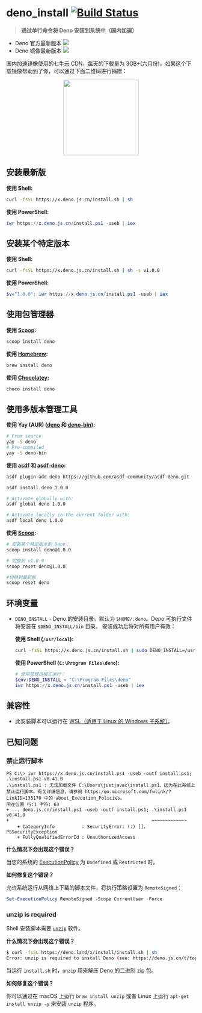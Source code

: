 # deno_install [![Build Status](https://github.com/denocn/deno_install/workflows/ci/badge.svg?branch=master)](https://github.com/denocn/deno_install/actions)

> **通过单行命令将 Deno 安装到系统中（国内加速）**

- Deno 官方最新版本 [![](https://img.shields.io/github/release/denoland/deno)](https://github.com/denoland/deno/releases)
- Deno 镜像最新版本 ![](https://img.shields.io/badge/release-v1.4.1-blue.svg)

国内加速镜像使用的七牛云 CDN，每天的下载量为 3GB+(六月份)。如果这个下载镜像帮助到了你，可以通过下面二维码进行捐赠：

<p align="center"><img src="https://cdn.devtips.cn/buy-me-a-coffee-wechat.png" width="200" height="200" alt="" /></p>

## 安装最新版

**使用 Shell:**

```sh
curl -fsSL https://x.deno.js.cn/install.sh | sh
```

**使用 PowerShell:**

```powershell
iwr https://x.deno.js.cn/install.ps1 -useb | iex
```

## 安装某个特定版本

**使用 Shell:**

```sh
curl -fsSL https://x.deno.js.cn/install.sh | sh -s v1.0.0
```

**使用 PowerShell:**

```powershell
$v="1.0.0"; iwr https://x.deno.js.cn/install.ps1 -useb | iex
```

## 使用包管理器

**使用 [Scoop](https://github.com/ScoopInstaller/Main/blob/master/bucket/deno.json):**

```powershell
scoop install deno
```

**使用 [Homebrew](https://formulae.brew.sh/formula/deno):**

```sh
brew install deno
```

**使用 [Chocolatey](https://chocolatey.org/packages/deno):**

```powershell
choco install deno
```

## 使用多版本管理工具

**使用 Yay (AUR) ([deno](https://aur.archlinux.org/packages/deno) 和 [deno-bin](https://aur.archlinux.org/packages/deno-bin)):**

```sh
# From source
yay -S deno
# Pre-compiled
yay -S deno-bin
```

**使用 [asdf](https://asdf-vm.com) 和 [asdf-deno](https://github.com/asdf-community/asdf-deno):**

```sh
asdf plugin-add deno https://github.com/asdf-community/asdf-deno.git

asdf install deno 1.0.0

# Activate globally with:
asdf global deno 1.0.0

# Activate locally in the current folder with:
asdf local deno 1.0.0
```

**使用 [Scoop](https://github.com/lukesampson/scoop/wiki/Switching-Ruby-And-Python-Versions):**

```sh
# 安装某个特定版本的 Deno：
scoop install deno@1.0.0

# 切换到 v1.0.0
scoop reset deno@1.0.0

#切换到最新版
scoop reset deno
```

## 环境变量

- `DENO_INSTALL` - Deno 的安装目录。默认为 `$HOME/.deno`。Deno 可执行文件将安装在 `$DENO_INSTALL/bin` 目录。
  安装成功后将对所有用户有效：

  **使用 Shell (`/usr/local`):**

  ```sh
  curl -fsSL https://x.deno.js.cn/install.sh | sudo DENO_INSTALL=/usr/local sh
  ```

  **使用 PowerShell (`C:\Program Files\deno`):**

  ```powershell
  # 使用管理员模式运行：
  $env:DENO_INSTALL = "C:\Program Files\deno"
  iwr https://x.deno.js.cn/install.ps1 -useb | iex
  ```

## 兼容性

- 此安装脚本可以运行在 [WSL（适用于 Linux 的 Windows 子系统）](https://docs.microsoft.com/zh-cn/windows/wsl/about)。

## 已知问题

### 禁止运行脚本

```
PS C:\> iwr https://x.deno.js.cn/install.ps1 -useb -outf install.ps1; .\install.ps1 v0.41.0
.\install.ps1 : 无法加载文件 C:\Users\justjavac\install.ps1，因为在此系统上禁止运行脚本。有关详细信息，请参阅 https:/go.microsoft.com/fwlink/?LinkID=135170 中的 about_Execution_Policies。
所在位置 行:1 字符: 63
+ ... deno.js.cn/install.ps1 -useb -outf install.ps1; .\install.ps1 v0.41.0
+                                                     ~~~~~~~~~~~~~
    + CategoryInfo          : SecurityError: (:) []，PSSecurityException
    + FullyQualifiedErrorId : UnauthorizedAccess
```

**什么情况下会出现这个错误？**

当您的系统的 [ExecutionPolicy](https://docs.microsoft.com/zh-cn/powershell/module/microsoft.powershell.core/about/about_execution_policies) 为 `Undefined` 或 `Restricted` 时。

**如何修复这个错误？**

允许系统运行从网络上下载的脚本文件，将执行策略设置为 `RemoteSigned`：

```powershell
Set-ExecutionPolicy RemoteSigned -Scope CurrentUser -Force
```

### unzip is required

Shell 安装脚本需要 [`unzip`](https://linux.die.net/man/1/unzip) 软件。

**什么情况下会出现这个错误？**

```sh
$ curl -fsSL https://deno.land/x/install/install.sh | sh
Error: unzip is required to install Deno (see: https://deno.js.cn/t/topic/167).
```

当运行 `install.sh` 时，`unzip` 用来解压 Deno 的二进制 zip 包。

**如何修复这个错误？**

你可以通过在 macOS 上运行 `brew install unzip` 或者 Linux 上运行 `apt-get install unzip -y` 来安装 `unzip` 程序。
